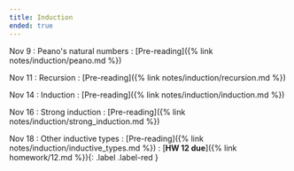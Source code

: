 ```yaml
---
title: Induction 
ended: true
---
```


Nov 9 
: Peano's natural numbers
  : [Pre-reading]({% link notes/induction/peano.md %})

Nov 11
: Recursion 
  : [Pre-reading]({% link notes/induction/recursion.md %})

Nov 14
: Induction 
  : [Pre-reading]({% link notes/induction/induction.md %})

Nov 16
: Strong induction 
  : [Pre-reading]({% link notes/induction/strong_induction.md %})

Nov 18
: Other inductive types 
  : [Pre-reading]({% link notes/induction/inductive_types.md %})
: [**HW 12 due**]({% link homework/12.md %}){: .label .label-red }
